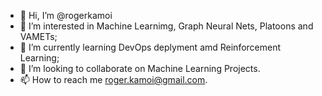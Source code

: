 - 👋 Hi, I’m @rogerkamoi
- 👀 I’m interested in Machine Learnimg, Graph Neural Nets, Platoons and VAMETs;
- 🌱 I’m currently learning DevOps deplyment amd Reinforcement Learning;
- 💞️ I’m looking to collaborate on Machine Learning Projects.
- 📫 How to reach me roger.kamoi@gmail.com.

<!---
rogerkamoi/rogerkamoi is a ✨ special ✨ repository because its `README.md` (this file) appears on your GitHub profile.
You can click the Preview link to take a look at your changes.
--->
